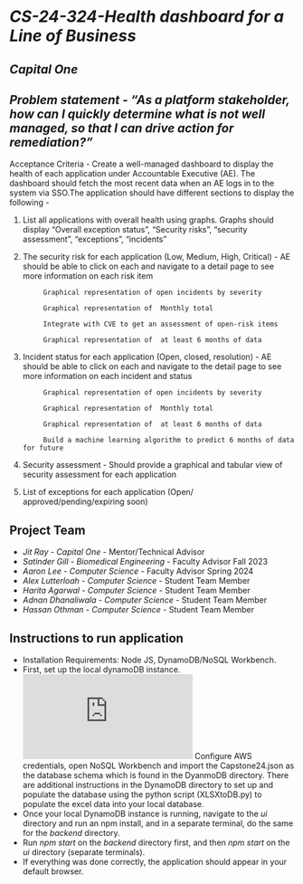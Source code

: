# *CS-24-324-Health dashboard for a Line of Business*
## *Capital One*
## *Problem statement - “As a platform stakeholder, how can I quickly determine what is not well managed, so that I can drive action for remediation?”*

Acceptance Criteria - Create a well-managed dashboard to display the health of each application under Accountable Executive (AE). The dashboard should fetch the most recent data when an AE logs in to the system via SSO.The application should have different sections to display the following - 

1. List all applications with overall health using graphs. Graphs should display “Overall exception status”, “Security risks”, “security assessment”, “exceptions”, “incidents”

2. The security risk for each application (Low, Medium, High, Critical)  - AE should be able to click on each and navigate to a detail page to see more information on each risk item 
            
            Graphical representation of open incidents by severity
                
            Graphical representation of  Monthly total
                
            Integrate with CVE to get an assessment of open-risk items
                
            Graphical representation of  at least 6 months of data

3. Incident status for each application (Open, closed, resolution) - AE should be able to click on each and navigate to the detail page to see more information on each incident and status

            Graphical representation of open incidents by severity
            
            Graphical representation of  Monthly total
            
            Graphical representation of  at least 6 months of data
            
            Build a machine learning algorithm to predict 6 months of data for future 

4. Security assessment - Should provide a graphical and tabular view of security assessment for each application

5. List of exceptions for each application (Open/ approved/pending/expiring soon)

## Project Team
- *Jit Ray*  - *Capital One* - Mentor/Technical Advisor
- *Satinder Gill* - *Biomedical Engineering* - Faculty Advisor Fall 2023
- *Aaron Lee* - *Computer Science* - Faculty Advisor Spring 2024
- *Alex Lutterloah* - *Computer Science* - Student Team Member
- *Harita Agarwal* - *Computer Science* - Student Team Member
- *Adnan Dhanaliwala* - *Computer Science* - Student Team Member
- *Hassan Othman* - *Computer Science* - Student Team Member


## Instructions to run application
- Installation Requirements: Node JS, DynamoDB/NoSQL Workbench.
- First, set up the local dynamoDB instance. ![You can follow Amazon's documentation here.](https://docs.aws.amazon.com/amazondynamodb/latest/developerguide/DynamoDBLocal.DownloadingAndRunning.html) Configure AWS credentials, open NoSQL Workbench and import the Capstone24.json as the database schema which is found in the DyanmoDB directory. There are additional instructions in the DynamoDB directory to set up and populate the database using the python script (XLSXtoDB.py) to populate the excel data into your local database.
- Once your local DynamoDB instance is running, navigate to the *ui* directory and run an npm install, and in a separate terminal, do the same for the *backend* directory.
- Run *npm start* on the *backend* directory first, and then *npm start* on the *ui* directory (separate terminals).
- If everything was done correctly, the application should appear in your default browser.